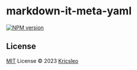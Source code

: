 # markdown-it-meta-yaml

[![NPM version](https://img.shields.io/npm/v/markdown-it-meta-yaml?color=a1b858&label=)](https://www.npmjs.com/package/markdown-it-meta-yaml)

## License

[MIT](./LICENSE) License © 2023 [Kricsleo](https://github.com/kricsleo)
